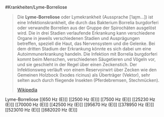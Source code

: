 #Krankheiten/Lyme-Borreliose

> Die **Lyme-Borreliose**  oder Lymekrankheit (Aussprache [ˈlaɪ̯m…]) ist eine Infektionskrankheit, die durch das Bakterium Borrelia burgdorferi oder verwandte Borrelien aus der Gruppe der Spirochäten ausgelöst wird. Die in drei Stadien verlaufende Erkrankung kann verschiedene Organe in jeweils verschiedenen Stadien und Ausprägungen betreffen, speziell die Haut, das Nervensystem und die Gelenke. Bei dem dritten Stadium der Erkrankung könnte es sich dabei um eine Autoimmunerkrankung handeln. Die Infektion mit Borrelia burgdorferi kommt beim Menschen, verschiedenen Säugetieren und Vögeln vor, und sie geschieht in der Regel über einen Zeckenstich. Der Infektionsweg verläuft von einem Reservoirwirt über Zecken wie den Gemeinen Holzbock (Ixodes ricinus) als Überträger (Vektor), sehr selten auch durch fliegende Insekten (Pferdebremsen, Stechmücken).
>
> [Wikipedia](https://de.wikipedia.org/wiki/Lyme-Borreliose)

Lyme-Borreliose
[[650 Hz (E)]]
[[2500 Hz (E)]]
[[7500 Hz (E)]]
[[25230 Hz (E)]]
[[70000 Hz (E)]]
[[42500 Hz (E)]]
[[95670 Hz (E)]]
[[378950 Hz (E)]]
[[523010 Hz (E)]]
[[682020 Hz (E)]]